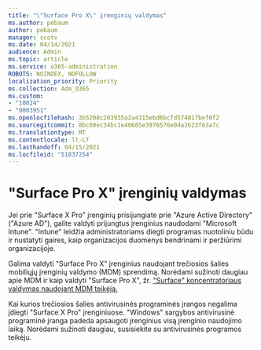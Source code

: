 ```yaml
---
title: "\"Surface Pro X\" įrenginių valdymas"
ms.author: pebaum
author: pebaum
manager: scotv
ms.date: 04/14/2021
audience: Admin
ms.topic: article
ms.service: o365-administration
ROBOTS: NOINDEX, NOFOLLOW
localization_priority: Priority
ms.collection: Adm_O365
ms.custom:
- "10024"
- "9003951"
ms.openlocfilehash: 3b5208c203935a2a4315ebd6bcfd574017bef0f2
ms.sourcegitcommit: 8bc60ec34bc1e40685e3976576e04a2623f63a7c
ms.translationtype: MT
ms.contentlocale: lt-LT
ms.lasthandoff: 04/15/2021
ms.locfileid: "51837254"
---
```

# <a name="manage-surface-pro-x-devices"></a>"Surface Pro X" įrenginių valdymas

Jei prie "Surface X Pro" įrenginių prisijungiate prie "Azure Active Directory" ("Azure AD"), galite valdyti prijungtus įrenginius naudodami "Microsoft Intune". "Intune" leidžia administratoriams diegti programas nuotoliniu būdu ir nustatyti gaires, kaip organizacijos duomenys bendrinami ir peržiūrimi organizacijoje.

Galima valdyti "Surface Pro X" įrenginius naudojant trečiosios šalies mobiliųjų įrenginių valdymo (MDM) sprendimą. Norėdami sužinoti daugiau apie MDM ir kaip valdyti "Surface Pro X", žr. ["Surface" koncentratoriaus valdymas naudojant MDM teikėją.](https://docs.microsoft.com/surface-hub/manage-settings-with-mdm-for-surface-hub)

Kai kurios trečiosios šalies antivirusinės programinės įrangos negalima įdiegti "Surface X Pro" įrenginiuose. "Windows" sargybos antivirusinė programinė įranga padeda apsaugoti įrenginius visą įrenginio naudojimo laiką. Norėdami sužinoti daugiau, susisiekite su antivirusinės programos teikėju.


